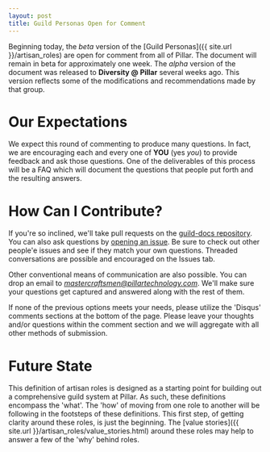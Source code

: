 ```yaml
---
layout: post
title: Guild Personas Open for Comment
---
```


Beginning today, the *beta* version of the [Guild Personas]({{ site.url }}/artisan_roles) are open for comment from all of Pillar. The document will remain in beta for approximately one week. The *alpha* version of the document was released to **Diversity @ Pillar** several weeks ago. This version reflects some of the modifications and recommendations made by that group.
  
# Our Expectations
We expect this round of commenting to produce many questions. In fact, we are encouraging each and every one of **YOU** (yes *you*) to provide feedback and ask those questions. One of the deliverables of this process will be a FAQ which will document the questions that people put forth and the resulting answers. 

# How Can I Contribute?
If you're so inclined, we'll take pull requests on the [guild-docs repository](https://github.com/PillarTechnology/guild-docs). You can also ask questions by [opening an issue](https://github.com/PillarTechnology/guild-docs/issues). Be sure to check out other people'e issues and see if they match your own questions. Threaded conversations are possible and encouraged on the Issues tab.

Other conventional means of communication are also possible. You can drop an email to *mastercraftsmen@pillartechnology.com*. We'll make sure your questions get captured and answered along with the rest of them.

If none of the previous options meets your needs, please utilize the 'Disqus' comments sections at the bottom of the page.  Please leave your thoughts and/or questions within the comment section and we will aggregate with all other methods of submission.

# Future State
This definition of artisan roles is designed as a starting point for building out a comprehensive guild system at Pillar. As such, these definitions encompass the 'what'. The 'how' of moving from one role to another will be following in the footsteps of these definitions. This first step, of getting clarity around these roles, is just the beginning. The [value stories]({{ site.url }}/artisan_roles/value_stories.html) around these roles may help to answer a few of the 'why' behind roles.
